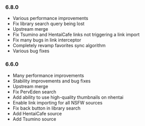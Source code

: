 ### 6.8.0
- Various performance improvements
- Fix library search query being lost
- Upstream merge
- Fix Tsumino and HentaiCafe links not triggering a link import
- Fix many bugs in link interceptor
- Completely revamp favorites sync algorithm
- Various bug fixes

### 6.6.0
- Many performance improvements
- Stability improvements and bug fixes
- Upstream merge
- Fix PervEden search
- Add ability to use high-quality thumbnails on nhentai
- Enable link importing for all NSFW sources
- Fix back button in library search
- Add HentaiCafe source
- Add Tsumino source